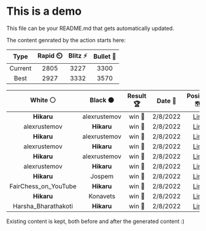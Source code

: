 # This is a demo

This file can be your README.md that gets automatically updated.

The content genrated by the action starts here:

<!--START_SECTION:chessStats-->
<!-- Automatically generated with https://github.com/Balastrong/chess-stats-action -->

| Type | Rapid ⏲️ | Blitz ⚡ | Bullet 🔫 |
|:---:|:---:|:---:|:---:|
| Current | 2805 | 3227 | 3300 |
| Best | 2927 | 3332 | 3570 |

| White ⚪ | Black ⚫ | Result 🏆 | Date 📅 | Position 🗺️ |
|:---:|:---:|:---:|:---:|:---:|
| **Hikaru** | alexrustemov | win 🥇 | 2/8/2022 | <a href="http://www.ee.unb.ca/cgi-bin/tervo/fen.pl?select=3Q4/7k/8/1p4rp/1P2qp2/P2R2P1/5P2/5QK1 b - -">Link</a> |
| alexrustemov | **Hikaru** | win 🥇 | 2/8/2022 | <a href="http://www.ee.unb.ca/cgi-bin/tervo/fen.pl?select=2bq1rk1/6b1/2Q3pp/3pnp2/4p3/1N1PP1P1/5PBP/2R3K1 w - -">Link</a> |
| **Hikaru** | alexrustemov | win 🥇 | 2/8/2022 | <a href="http://www.ee.unb.ca/cgi-bin/tervo/fen.pl?select=8/6k1/P7/8/6PK/5B2/8/8 b - -">Link</a> |
| alexrustemov | **Hikaru** | win 🥇 | 2/8/2022 | <a href="http://www.ee.unb.ca/cgi-bin/tervo/fen.pl?select=Rr4k1/1pp3b1/3pq1np/1P1N2p1/2P5/3PBrP1/6KP/R7 w - -">Link</a> |
| **Hikaru** | alexrustemov | win 🥇 | 2/8/2022 | <a href="http://www.ee.unb.ca/cgi-bin/tervo/fen.pl?select=rnQ1kb1r/4pppp/5n2/qN1pN2b/8/1P2P3/P2P1PPP/R1B1K2R b KQkq -">Link</a> |
| alexrustemov | **Hikaru** | win 🥇 | 2/8/2022 | <a href="http://www.ee.unb.ca/cgi-bin/tervo/fen.pl?select=6k1/2B3b1/3p3p/2p1p3/6P1/1p1PR3/4P1KP/r7 w - -">Link</a> |
| **Hikaru** | Jospem | win 🥇 | 2/8/2022 | <a href="http://www.ee.unb.ca/cgi-bin/tervo/fen.pl?select=8/8/8/4p3/4P1K1/k7/5N2/8 b - -">Link</a> |
| FairChess_on_YouTube | **Hikaru** | win 🥇 | 2/8/2022 | <a href="http://www.ee.unb.ca/cgi-bin/tervo/fen.pl?select=8/8/8/8/5pK1/2k2P2/6p1/4R2r w - -">Link</a> |
| **Hikaru** | Konavets | win 🥇 | 2/8/2022 | <a href="http://www.ee.unb.ca/cgi-bin/tervo/fen.pl?select=8/5pk1/8/1N6/1P3Kp1/2P3P1/R4P2/1n1r4 b - -">Link</a> |
| Harsha_Bharathakoti | **Hikaru** | win 🥇 | 2/8/2022 | <a href="http://www.ee.unb.ca/cgi-bin/tervo/fen.pl?select=5n1k/5Q1p/3R4/5p2/2B1p2P/4P1P1/5PK1/6qr w - -">Link</a> |

<!--END_SECTION:chessStats-->

Existing content is kept, both before and after the generated content :)
